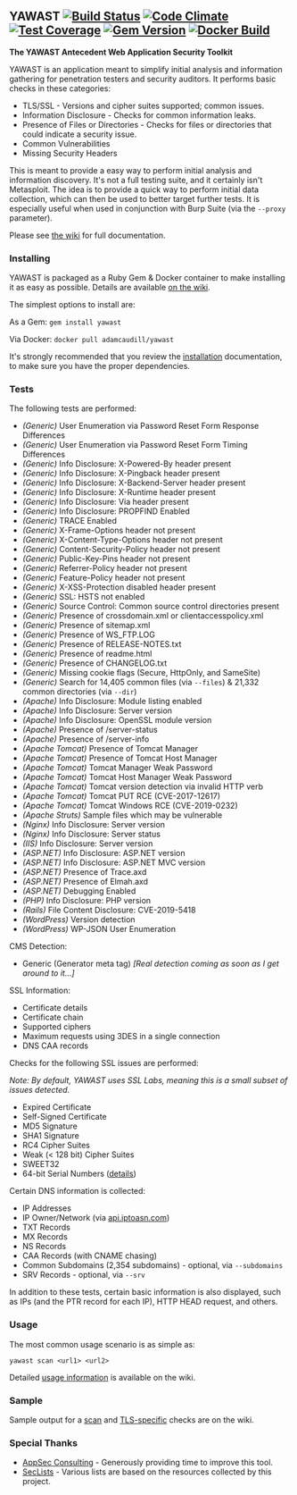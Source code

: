 ## YAWAST [![Build Status](https://travis-ci.org/adamcaudill/yawast.svg?branch=master)](https://travis-ci.org/adamcaudill/yawast) [![Code Climate](https://codeclimate.com/github/adamcaudill/yawast/badges/gpa.svg)](https://codeclimate.com/github/adamcaudill/yawast) [![Test Coverage](https://codeclimate.com/github/adamcaudill/yawast/badges/coverage.svg)](https://codeclimate.com/github/adamcaudill/yawast/coverage) [![Gem Version](https://badge.fury.io/rb/yawast.svg)](https://badge.fury.io/rb/yawast) [![Docker Build](https://img.shields.io/docker/automated/adamcaudill/yawast.svg)](https://hub.docker.com/r/adamcaudill/yawast/)

**The YAWAST Antecedent Web Application Security Toolkit**

YAWAST is an application meant to simplify initial analysis and information gathering for penetration testers and security auditors. It performs basic checks in these categories:

* TLS/SSL - Versions and cipher suites supported; common issues.
* Information Disclosure - Checks for common information leaks.
* Presence of Files or Directories - Checks for files or directories that could indicate a security issue.
* Common Vulnerabilities
* Missing Security Headers

This is meant to provide a easy way to perform initial analysis and information discovery. It's not a full testing suite, and it certainly isn't Metasploit. The idea is to provide a quick way to perform initial data collection, which can then be used to better target further tests. It is especially useful when used in conjunction with Burp Suite (via the `--proxy` parameter).

Please see [the wiki](https://github.com/adamcaudill/yawast/wiki) for full documentation.

### Installing

YAWAST is packaged as a Ruby Gem & Docker container to make installing it as easy as possible. Details are available [on the wiki](https://github.com/adamcaudill/yawast/wiki/Installation).

The simplest options to install are:

As a Gem: `gem install yawast`

Via Docker: `docker pull adamcaudill/yawast`

It's strongly recommended that you review the [installation](https://github.com/adamcaudill/yawast/wiki/Installation) documentation, to make sure you have the proper dependencies.

### Tests

The following tests are performed:

* *(Generic)* User Enumeration via Password Reset Form Response Differences
* *(Generic)* User Enumeration via Password Reset Form Timing Differences
* *(Generic)* Info Disclosure: X-Powered-By header present
* *(Generic)* Info Disclosure: X-Pingback header present
* *(Generic)* Info Disclosure: X-Backend-Server header present
* *(Generic)* Info Disclosure: X-Runtime header present
* *(Generic)* Info Disclosure: Via header present
* *(Generic)* Info Disclosure: PROPFIND Enabled
* *(Generic)* TRACE Enabled
* *(Generic)* X-Frame-Options header not present
* *(Generic)* X-Content-Type-Options header not present
* *(Generic)* Content-Security-Policy header not present
* *(Generic)* Public-Key-Pins header not present
* *(Generic)* Referrer-Policy header not present
* *(Generic)* Feature-Policy header not present
* *(Generic)* X-XSS-Protection disabled header present
* *(Generic)* SSL: HSTS not enabled
* *(Generic)* Source Control: Common source control directories present
* *(Generic)* Presence of crossdomain.xml or clientaccesspolicy.xml
* *(Generic)* Presence of sitemap.xml
* *(Generic)* Presence of WS_FTP.LOG
* *(Generic)* Presence of RELEASE-NOTES.txt
* *(Generic)* Presence of readme.html
* *(Generic)* Presence of CHANGELOG.txt
* *(Generic)* Missing cookie flags (Secure, HttpOnly, and SameSite)
* *(Generic)* Search for 14,405 common files (via `--files`) & 21,332 common directories (via `--dir`)
* *(Apache)* Info Disclosure: Module listing enabled
* *(Apache)* Info Disclosure: Server version
* *(Apache)* Info Disclosure: OpenSSL module version
* *(Apache)* Presence of /server-status
* *(Apache)* Presence of /server-info
* *(Apache Tomcat)* Presence of Tomcat Manager
* *(Apache Tomcat)* Presence of Tomcat Host Manager
* *(Apache Tomcat)* Tomcat Manager Weak Password
* *(Apache Tomcat)* Tomcat Host Manager Weak Password
* *(Apache Tomcat)* Tomcat version detection via invalid HTTP verb
* *(Apache Tomcat)* Tomcat PUT RCE (CVE-2017-12617)
* *(Apache Tomcat)* Tomcat Windows RCE (CVE-2019-0232)
* *(Apache Struts)* Sample files which may be vulnerable
* *(Nginx)* Info Disclosure: Server version
* *(Nginx)* Info Disclosure: Server status
* *(IIS)* Info Disclosure: Server version
* *(ASP.NET)* Info Disclosure: ASP.NET version
* *(ASP.NET)* Info Disclosure: ASP.NET MVC version
* *(ASP.NET)* Presence of Trace.axd
* *(ASP.NET)* Presence of Elmah.axd
* *(ASP.NET)* Debugging Enabled
* *(PHP)* Info Disclosure: PHP version
* *(Rails)* File Content Disclosure: CVE-2019-5418
* *(WordPress)* Version detection
* *(WordPress)* WP-JSON User Enumeration

CMS Detection:

* Generic (Generator meta tag) *[Real detection coming as soon as I get around to it...]*

SSL Information:

* Certificate details
* Certificate chain
* Supported ciphers
* Maximum requests using 3DES in a single connection
* DNS CAA records

Checks for the following SSL issues are performed:

*Note: By default, YAWAST uses SSL Labs, meaning this is a small subset of issues detected.*

* Expired Certificate
* Self-Signed Certificate
* MD5 Signature
* SHA1 Signature
* RC4 Cipher Suites
* Weak (< 128 bit) Cipher Suites
* SWEET32
* 64-bit Serial Numbers ([details](https://adamcaudill.com/2019/03/09/tls-64bit-ish-serial-numbers-mass-revocation/))

Certain DNS information is collected:

* IP Addresses
* IP Owner/Network (via [api.iptoasn.com](https://api.iptoasn.com/))
* TXT Records
* MX Records
* NS Records
* CAA Records (with CNAME chasing)
* Common Subdomains (2,354 subdomains) - optional, via `--subdomains`
* SRV Records - optional, via `--srv`

In addition to these tests, certain basic information is also displayed, such as IPs (and the PTR record for each IP), HTTP HEAD request, and others.

### Usage

The most common usage scenario is as simple as:

`yawast scan <url1> <url2>`

Detailed [usage information](https://github.com/adamcaudill/yawast/wiki/Usage-&-Parameters) is available on the wiki.

### Sample

Sample output for a [scan](https://github.com/adamcaudill/yawast/wiki/Sample-Output) and [TLS-specific](https://github.com/adamcaudill/yawast/wiki/Scanning-TLS-(SSL)) checks are on the wiki.

### Special Thanks

* [AppSec Consulting](https://www.appsecconsulting.com/) - Generously providing time to improve this tool.
* [SecLists](https://github.com/danielmiessler/SecLists) - Various lists are based on the resources collected by this project.
